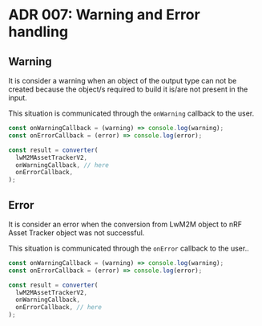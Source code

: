 # ADR 007: Warning and Error handling

## Warning

It is consider a warning when an object of the output type can not be created
because the object/s required to build it is/are not present in the input.

This situation is communicated through the `onWarning` callback to the user.

```typescript
const onWarningCallback = (warning) => console.log(warning);
const onErrorCallback = (error) => console.log(error);

const result = converter(
  lwM2MAssetTrackerV2,
  onWarningCallback, // here
  onErrorCallback,
);
```

## Error

It is consider an error when the conversion from LwM2M object to nRF Asset
Tracker object was not successful.

This situation is communicated through the `onError` callback to the user..

```typescript
const onWarningCallback = (warning) => console.log(warning);
const onErrorCallback = (error) => console.log(error);

const result = converter(
  lwM2MAssetTrackerV2,
  onWarningCallback,
  onErrorCallback, // here
);
```
